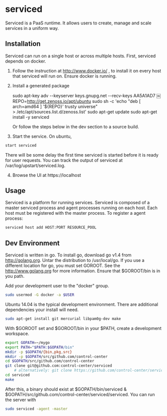 serviced
========

Serviced is a PaaS runtime. It allows users to create, manage and scale services
in a uniform way.


Installation
------------
Serviced can run on a single host or across multiple hosts. First, serviced
depends on docker. 

1. Follow the instruction at http://www.docker.io/ , to install 
   it on every host that serviced will run on. Ensure docker is running.

2. Install a generated package

      sudo apt-key adv --keyserver keys.gnupg.net --recv-keys AA5A1AD7
￼     REPO=http://get.zenoss.io/apt/ubuntu
      sudo sh -c 'echo "deb [ arch=amd64 ] '${REPO}' trusty universe" \
          > /etc/apt/sources.list.d/zenoss.list'
      sudo apt-get update
      sudo apt-get install -y serviced

   Or follow the steps below in the dev section to a source build.

3. Start the service. On ubuntu,
```bash
start serviced
```
   There will be some delay the first time serviced is started before it is ready
   for user requests. You can track the output of serviced at 
   /var/log/upstart/serviced.log.

4. Browse the UI at https://localhost

Usage
-----
Serviced is a platform for running services. Serviced is composed of a master
serviced process and agent processes running on each host. Each host must be registered
with the master process. To register a agent process:
```bash
serviced host add HOST:PORT RESOURCE_POOL
```

Dev Environment
---------------
Serviced is written in go. To install go, download go v1.4 from http://golang.org.
Untar the distribution to /usr/local/go. If you use a different location for go, you
must set GOROOT. See the http://www.golang.org for more information. Ensure that 
$GOROOT/bin is in you path.

Add your development user to the "docker" group.
```bash
sudo usermod -G docker -a $USER
```
Ubuntu 14.04 is the typical development environment. There are additional dependencies 
your install will need.
```bash
sudo apt-get install git mercurial libpam0g-dev make
```

With $GOROOT set and $GOROOT/bin in your $PATH, create a development workspace.
```bash
export GOPATH=~/mygo
export PATH="$PATH:$GOPATH/bin"
mkdir -p $GOPATH/{bin,pkg,src}
mkdir -p $GOPATH/src/github.com/control-center
cd $GOPATH/src/github.com/control-center 
git clone git@github.com:control-center/serviced
    # alternatively: git clone https://github.com/control-center/serviced
cd serviced
make
```

After this, a binary should exist at $GOPATH/bin/serviced & 
$GOPATH/src/github.com/control-center/serviced/serviced. You can run the server with

```bash
sudo serviced -agent -master
```


